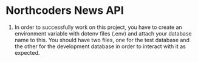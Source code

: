 # Northcoders News API

1. In order to successfully work on this project, you have to create an environment variable with dotenv files (.env) and attach your database name to this. You should have two files, one for the test database and the other for the development database in order to interact with it as expected.
